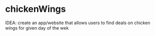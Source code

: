 # chickenWings
IDEA: create an app/website that allows users to find deals on chicken wings for given day of the wek
